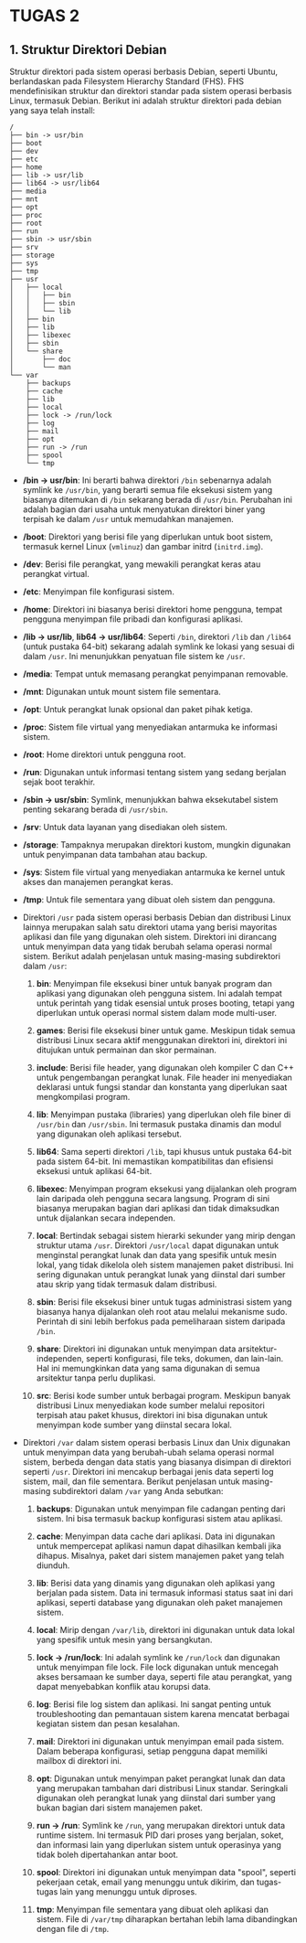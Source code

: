 # TUGAS 2

## 1. Struktur Direktori Debian

Struktur direktori pada sistem operasi berbasis Debian, seperti Ubuntu, berlandaskan pada Filesystem Hierarchy Standard (FHS). FHS mendefinisikan struktur dan direktori standar pada sistem operasi berbasis Linux, termasuk Debian. Berikut ini adalah struktur direktori pada debian yang saya telah install:

```
/
├── bin -> usr/bin
├── boot
├── dev
├── etc
├── home
├── lib -> usr/lib
├── lib64 -> usr/lib64
├── media
├── mnt
├── opt
├── proc
├── root
├── run
├── sbin -> usr/sbin
├── srv
├── storage
├── sys
├── tmp
├── usr
│   ├── local
│   │   ├── bin
│   │   ├── sbin
│   │   └── lib
│   ├── bin
│   ├── lib
│   ├── libexec
│   ├── sbin
│   └── share
│       ├── doc
│       └── man
└── var
    ├── backups
    ├── cache
    ├── lib
    ├── local
    ├── lock -> /run/lock
    ├── log
    ├── mail
    ├── opt
    ├── run -> /run
    ├── spool
    └── tmp

```

- **/bin -> usr/bin**: Ini berarti bahwa direktori `/bin` sebenarnya adalah symlink ke `/usr/bin`, yang berarti semua file eksekusi sistem yang biasanya ditemukan di `/bin` sekarang berada di `/usr/bin`. Perubahan ini adalah bagian dari usaha untuk menyatukan direktori biner yang terpisah ke dalam `/usr` untuk memudahkan manajemen.

- **/boot**: Direktori yang berisi file yang diperlukan untuk boot sistem, termasuk kernel Linux (`vmlinuz`) dan gambar initrd (`initrd.img`).

- **/dev**: Berisi file perangkat, yang mewakili perangkat keras atau perangkat virtual.

- **/etc**: Menyimpan file konfigurasi sistem.

- **/home**: Direktori ini biasanya berisi direktori home pengguna, tempat pengguna menyimpan file pribadi dan konfigurasi aplikasi.

- **/lib -> usr/lib**, **lib64 -> usr/lib64**: Seperti `/bin`, direktori `/lib` dan `/lib64` (untuk pustaka 64-bit) sekarang adalah symlink ke lokasi yang sesuai di dalam `/usr`. Ini menunjukkan penyatuan file sistem ke `/usr`.

- **/media**: Tempat untuk memasang perangkat penyimpanan removable.

- **/mnt**: Digunakan untuk mount sistem file sementara.

- **/opt**: Untuk perangkat lunak opsional dan paket pihak ketiga.

- **/proc**: Sistem file virtual yang menyediakan antarmuka ke informasi sistem.

- **/root**: Home direktori untuk pengguna root.

- **/run**: Digunakan untuk informasi tentang sistem yang sedang berjalan sejak boot terakhir.

- **/sbin -> usr/sbin**: Symlink, menunjukkan bahwa eksekutabel sistem penting sekarang berada di `/usr/sbin`.

- **/srv**: Untuk data layanan yang disediakan oleh sistem.

- **/storage**: Tampaknya merupakan direktori kustom, mungkin digunakan untuk penyimpanan data tambahan atau backup.

- **/sys**: Sistem file virtual yang menyediakan antarmuka ke kernel untuk akses dan manajemen perangkat keras.

- **/tmp**: Untuk file sementara yang dibuat oleh sistem dan pengguna.

- Direktori `/usr` pada sistem operasi berbasis Debian dan distribusi Linux lainnya merupakan salah satu direktori utama yang berisi mayoritas aplikasi dan file yang digunakan oleh sistem. Direktori ini dirancang untuk menyimpan data yang tidak berubah selama operasi normal sistem. Berikut adalah penjelasan untuk masing-masing subdirektori dalam `/usr`:

  1. **bin**: Menyimpan file eksekusi biner untuk banyak program dan aplikasi yang digunakan oleh pengguna sistem. Ini adalah tempat untuk perintah yang tidak esensial untuk proses booting, tetapi yang diperlukan untuk operasi normal sistem dalam mode multi-user.

  2. **games**: Berisi file eksekusi biner untuk game. Meskipun tidak semua distribusi Linux secara aktif menggunakan direktori ini, direktori ini ditujukan untuk permainan dan skor permainan.

  3. **include**: Berisi file header, yang digunakan oleh kompiler C dan C++ untuk pengembangan perangkat lunak. File header ini menyediakan deklarasi untuk fungsi standar dan konstanta yang diperlukan saat mengkompilasi program.

  4. **lib**: Menyimpan pustaka (libraries) yang diperlukan oleh file biner di `/usr/bin` dan `/usr/sbin`. Ini termasuk pustaka dinamis dan modul yang digunakan oleh aplikasi tersebut.

  5. **lib64**: Sama seperti direktori `/lib`, tapi khusus untuk pustaka 64-bit pada sistem 64-bit. Ini memastikan kompatibilitas dan efisiensi eksekusi untuk aplikasi 64-bit.

  6. **libexec**: Menyimpan program eksekusi yang dijalankan oleh program lain daripada oleh pengguna secara langsung. Program di sini biasanya merupakan bagian dari aplikasi dan tidak dimaksudkan untuk dijalankan secara independen.

  7. **local**: Bertindak sebagai sistem hierarki sekunder yang mirip dengan struktur utama `/usr`. Direktori `/usr/local` dapat digunakan untuk menginstal perangkat lunak dan data yang spesifik untuk mesin lokal, yang tidak dikelola oleh sistem manajemen paket distribusi. Ini sering digunakan untuk perangkat lunak yang diinstal dari sumber atau skrip yang tidak termasuk dalam distribusi.

  8. **sbin**: Berisi file eksekusi biner untuk tugas administrasi sistem yang biasanya hanya dijalankan oleh root atau melalui mekanisme sudo. Perintah di sini lebih berfokus pada pemeliharaan sistem daripada `/bin`.

  9. **share**: Direktori ini digunakan untuk menyimpan data arsitektur-independen, seperti konfigurasi, file teks, dokumen, dan lain-lain. Hal ini memungkinkan data yang sama digunakan di semua arsitektur tanpa perlu duplikasi.

  10. **src**: Berisi kode sumber untuk berbagai program. Meskipun banyak distribusi Linux menyediakan kode sumber melalui repositori terpisah atau paket khusus, direktori ini bisa digunakan untuk menyimpan kode sumber yang diinstal secara lokal.

- Direktori `/var` dalam sistem operasi berbasis Linux dan Unix digunakan untuk menyimpan data yang berubah-ubah selama operasi normal sistem, berbeda dengan data statis yang biasanya disimpan di direktori seperti `/usr`. Direktori ini mencakup berbagai jenis data seperti log sistem, mail, dan file sementara. Berikut penjelasan untuk masing-masing subdirektori dalam `/var` yang Anda sebutkan:

  1. **backups**: Digunakan untuk menyimpan file cadangan penting dari sistem. Ini bisa termasuk backup konfigurasi sistem atau aplikasi.

  2. **cache**: Menyimpan data cache dari aplikasi. Data ini digunakan untuk mempercepat aplikasi namun dapat dihasilkan kembali jika dihapus. Misalnya, paket dari sistem manajemen paket yang telah diunduh.

  3. **lib**: Berisi data yang dinamis yang digunakan oleh aplikasi yang berjalan pada sistem. Data ini termasuk informasi status saat ini dari aplikasi, seperti database yang digunakan oleh paket manajemen sistem.

  4. **local**: Mirip dengan `/var/lib`, direktori ini digunakan untuk data lokal yang spesifik untuk mesin yang bersangkutan.

  5. **lock -> /run/lock**: Ini adalah symlink ke `/run/lock` dan digunakan untuk menyimpan file lock. File lock digunakan untuk mencegah akses bersamaan ke sumber daya, seperti file atau perangkat, yang dapat menyebabkan konflik atau korupsi data.

  6. **log**: Berisi file log sistem dan aplikasi. Ini sangat penting untuk troubleshooting dan pemantauan sistem karena mencatat berbagai kegiatan sistem dan pesan kesalahan.

  7. **mail**: Direktori ini digunakan untuk menyimpan email pada sistem. Dalam beberapa konfigurasi, setiap pengguna dapat memiliki mailbox di direktori ini.

  8. **opt**: Digunakan untuk menyimpan paket perangkat lunak dan data yang merupakan tambahan dari distribusi Linux standar. Seringkali digunakan oleh perangkat lunak yang diinstal dari sumber yang bukan bagian dari sistem manajemen paket.

  9. **run -> /run**: Symlink ke `/run`, yang merupakan direktori untuk data runtime sistem. Ini termasuk PID dari proses yang berjalan, soket, dan informasi lain yang diperlukan sistem untuk operasinya yang tidak boleh dipertahankan antar boot.

  10. **spool**: Direktori ini digunakan untuk menyimpan data "spool", seperti pekerjaan cetak, email yang menunggu untuk dikirim, dan tugas-tugas lain yang menunggu untuk diproses.

  11. **tmp**: Menyimpan file sementara yang dibuat oleh aplikasi dan sistem. File di `/var/tmp` diharapkan bertahan lebih lama dibandingkan dengan file di `/tmp`.